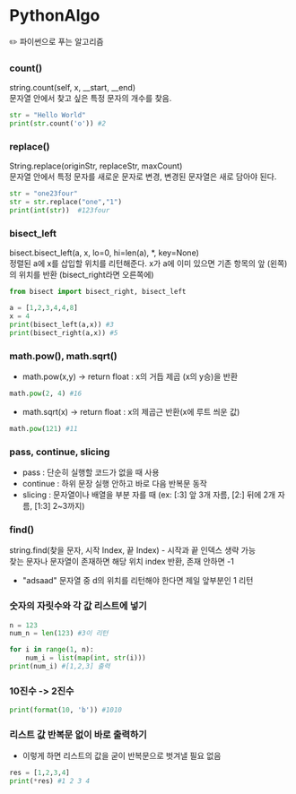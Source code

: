 # PythonAlgo
✏️ 파이썬으로 푸는 알고리즘

### count()
string.count(self, x, __start, __end) <br>
문자열 안에서 찾고 싶은 특정 문자의 개수를 찾음.
```python
str = "Hello World"
print(str.count('o')) #2
```

### replace()
String.replace(originStr, replaceStr, maxCount) <br>
문자열 안에서 특정 문자를 새로운 문자로 변경, 변경된 문자열은 새로 담아야 된다.
```python
str = "one23four"
str = str.replace("one","1") 
print(int(str))  #123four
```
### bisect_left
bisect.bisect_left(a, x, lo=0, hi=len(a), *, key=None) <br>
정렬된 a에 x를 삽입할 위치를 리턴해준다. x가 a에 이미 있으면 기존 항목의 앞 (왼쪽)의 위치를 반환
(bisect_right라면 오른쪽에)<br>
```python
from bisect import bisect_right, bisect_left

a = [1,2,3,4,4,8]
x = 4
print(bisect_left(a,x)) #3
print(bisect_right(a,x)) #5
```
### math.pow(), math.sqrt()
- math.pow(x,y) -> return float : x의 거듭 제곱 (x의 y승)을 반환 <br>
```python
math.pow(2, 4) #16
```
- math.sqrt(x) -> return float : x의 제곱근 반환(x에 루트 씌운 값) <br>
```python
math.pow(121) #11
```
### pass, continue, slicing
- pass : 단순히 실행할 코드가 없을 때 사용 <br>
- continue : 하위 문장 실행 안하고 바로 다음 반복문 동작 <br>
- slicing : 문자열이나 배열을 부분 자를 때 (ex: [:3] 앞 3개 자름, [2:] 뒤에 2개 자름, [1:3] 2~3까지)
### find()
string.find(찾을 문자, 시작 Index, 끝 Index) - 시작과 끝 인덱스 생략 가능 <br>
찾는 문자나 문자열이 존재하면 해당 위치 index 반환, 존재 안하면 -1<br>
- "adsaad" 문자열 중 d의 위치를 리턴해야 한다면 제일 앞부분인 1 리턴
### 숫자의 자릿수와 각 값 리스트에 넣기
```python
n = 123
num_n = len(123) #3이 리턴 
```
```python
for i in range(1, n):
    num_i = list(map(int, str(i))) 
print(num_i) #[1,2,3] 출력
```
### 10진수 -> 2진수
```python
print(format(10, 'b')) #1010
```
### 리스트 값 반복문 없이 바로 출력하기
- 이렇게 하면 리스트의 값을 굳이 반복문으로 벗겨낼 필요 없음
```python
res = [1,2,3,4] 
print(*res) #1 2 3 4
```
